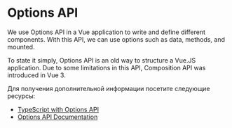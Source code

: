# Options API

We use Options API in a Vue application to write and define different components. With this API, we can use options such as data, methods, and mounted.

To state it simply, Options API is an old way to structure a Vue.JS application. Due to some limitations in this API, Composition API was introduced in Vue 3.

Для получения дополнительной информации посетите следующие ресурсы:

- [TypeScript with Options API](https://vuejs.org/guide/typescript/options-api.html)
- [Options API Documentation](https://vuejs.org/api/#options-api)
